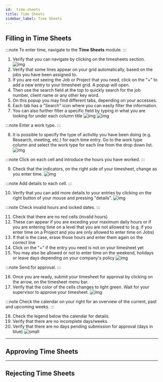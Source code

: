 ```yaml
---
id:  time-sheets
title: Time Sheets
sidebar_label: Time Sheets
---
```


## Filling in Time Sheets

:::note 
To enter time, navigate to the **Time Sheets** module. 
:::

1. Verify that you can navigate by clicking on the timesheets section.
![img](assets/timesheets/1-navigate-to-timesheet-module.png)
2. Verify that some lines appear on your grid automatically, based on the jobs you have been assigned to.
3. If you are not seeing the Job or Project that you need, click on the "+" to add a new entry to your timesheet grid. A popup will open.
4. Then use the search field at the top to quickly search for the job number, client name or any other key word.
5. On this popup you may find different tabs, depending on your accesses.
6. Each tab has a "Search" icon where you can easily filter the information.
7. You can also further filter a specific field by typing in what you are looking for under each column title
![img](assets/timesheets/2-adding-suggestions.png)
![img](assets/timesheets/3-searching-suggestions.png)

:::note
Enter a work type. 
:::

8. It is possible to specify the type of activitiy you have been doing (e.g. Research, meeting, etc.) for each time entry. Go to the work type column and select the work type for each line from the drop down list.
![img](assets/timesheets/4-selecting-work-type.png)

  
:::note
Click on each cell and introduce the hours you have worked.
:::

9. Check that the indicators, on the right side of your timesheet, change as you enter time.
![img](assets/timesheets/5-update-calendar.png)

:::note
Add details to each cell.
:::

10. Verify that you can add more details to your entries by clicking on the right button of your mouse and pressing "details". 
![img](assets/timesheets/6-adding-details.png)


:::note
Check invalid hours and locked dates.
:::

11. Check that there are no red cells (invalid hours)
12. These can appear if you are exceding your maximum daily hours or if you are entering time on a level that you are not allowed to (e.g. if you enter time on a Project and you are only allowed to enter time on Jobs)
13. If that is the case, erase those hours and enter them again on the correct line
14. Click on the "+" if the entry you need is not on your timesheet yet
15. You may also be allowed or not to enter time on the weekend, holidays or leave days depending on your company's policy 
![img](assets/timesheets/7-error-on-timesheets.png)
    
:::note
Send for approval.
:::

16. Once you are ready, submit your timesheet for approval by clicking on the arrow, on the timesheet menu bar.
17. Verify that the color of the cells changes to light green. Wait for your supervisor to approve your timesheet.
![img](assets/timesheets/8-sending-for-approval.png)
    
:::note
Check the calendar on your right for an overview of the current, past and upcoming weeks.
:::

18. Check the legend below the calendar for details. 
19. Verify that there are no incomplete days/weeks.
20. Verify that there are no days pending submission for approval (days in blue)
![small](assets/timesheets/9-calendar-overview.png)


---

## Approving Time Sheets

---

## Rejecting Time Sheets